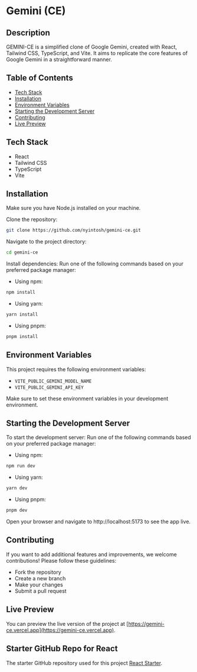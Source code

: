 # Gemini (CE)

## Description

GEMINI-CE is a simplified clone of Google Gemini, created with React, Tailwind CSS, TypeScript, and Vite. It aims to replicate the core features of Google Gemini in a straightforward manner.

## Table of Contents

- [Tech Stack](#tech-stack)
- [Installation](#installation)
- [Environment Variables](#environment-variables)
- [Starting the Development Server](#starting-the-development-server)
- [Contributing](#contributing)
- [Live Preview](#live-preview)

## Tech Stack

- React
- Tailwind CSS
- TypeScript
- Vite

## Installation

Make sure you have Node.js installed on your machine.

Clone the repository:

```bash
git clone https://github.com/nyintosh/gemini-ce.git
```

Navigate to the project directory:

```bash
cd gemini-ce
```

Install dependencies:
Run one of the following commands based on your preferred package manager:

- Using npm:

```bash
npm install
```

- Using yarn:

```bash
yarn install
```

- Using pnpm:

```bash
pnpm install
```

## Environment Variables

This project requires the following environment variables:

- `VITE_PUBLIC_GEMINI_MODEL_NAME`
- `VITE_PUBLIC_GEMINI_API_KEY`

Make sure to set these environment variables in your development environment.

## Starting the Development Server

To start the development server:
Run one of the following commands based on your preferred package manager:

- Using npm:

```bash
npm run dev
```

- Using yarn:

```bash
yarn dev
```

- Using pnpm:

```bash
pnpm dev
```

Open your browser and navigate to http://localhost:5173 to see the app live.

## Contributing

If you want to add additional features and improvements, we welcome contributions! Please follow these guidelines:

- Fork the repository
- Create a new branch
- Make your changes
- Submit a pull request

## Live Preview

You can preview the live version of the project at [https://gemini-ce.vercel.app](https://gemini-ce.vercel.app).

## Starter GitHub Repo for React

The starter GitHub repository used for this project [React Starter](https://github.com/nyintosh/react-starter).

